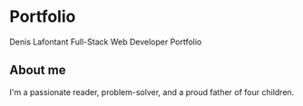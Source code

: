 # Portfolio

Denis Lafontant Full-Stack Web Developer Portfolio

## About me

I'm a passionate reader, problem-solver, and a proud father of four children.
